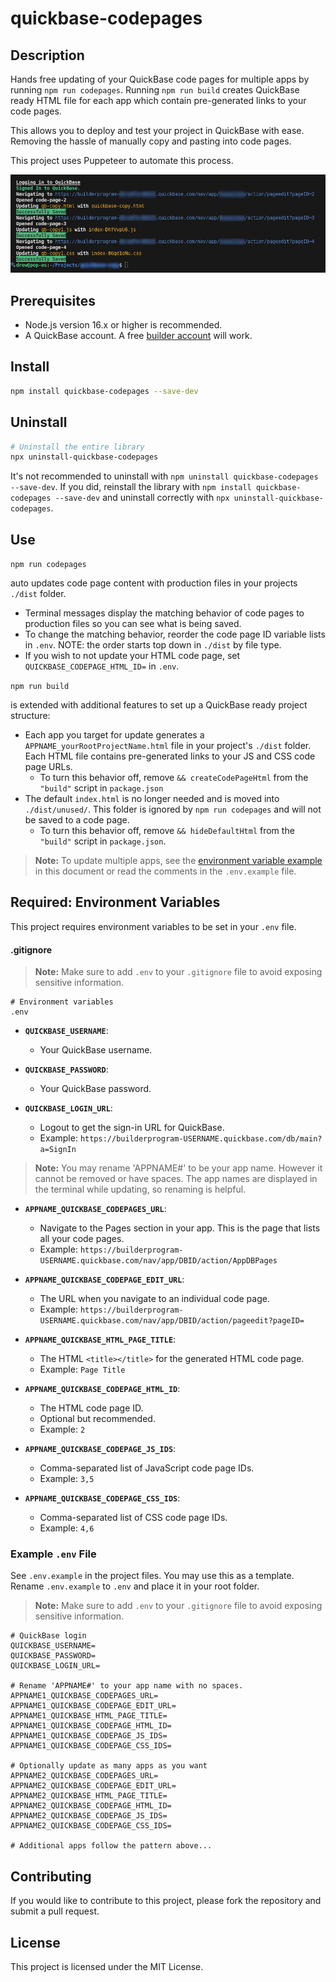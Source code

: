 # quickbase-codepages

## Description

Hands free updating of your QuickBase code pages for multiple apps by running `npm run codepages`. Running `npm run build` creates QuickBase ready HTML file for each app which contain pre-generated links to your code pages.

This allows you to deploy and test your project in QuickBase with ease. Removing the hassle of manually copy and pasting into code pages.

This project uses Puppeteer to automate this process.

![Copy code page in the terminal](copyExample.png)

## Prerequisites

- Node.js version 16.x or higher is recommended.
- A QuickBase account. A free [builder account](https://www.quickbase.com/builder-program) will work.

## Install

```bash
npm install quickbase-codepages --save-dev
```

## Uninstall

```bash
# Uninstall the entire library
npx uninstall-quickbase-codepages
```

It's not recommended to uninstall with `npm uninstall quickbase-codepages --save-dev`. If you did, reinstall the library with `npm install quickbase-codepages --save-dev` and uninstall correctly with `npx uninstall-quickbase-codepages`.

## Use

`npm run codepages`

auto updates code page content with production files in your projects `./dist` folder.

- Terminal messages display the matching behavior of code pages to production files so you can see what is being saved.
- To change the matching behavior, reorder the code page ID variable lists in `.env`. NOTE: the order starts top down in `./dist` by file type.
- If you wish to not update your HTML code page, set `QUICKBASE_CODEPAGE_HTML_ID=` in `.env`.

`npm run build`

is extended with additional features to set up a QuickBase ready project structure:

- Each app you target for update generates a `APPNAME_yourRootProjectName.html` file in your project's `./dist` folder. Each HTML file contains pre-generated links to your JS and CSS code page URLs.
  - To turn this behavior off, remove `&& createCodePageHtml` from the `"build"` script in `package.json`
- The default `index.html` is no longer needed and is moved into `./dist/unused/`. This folder is ignored by `npm run codepages` and will not be saved to a code page.
  - To turn this behavior off, remove `&& hideDefaultHtml` from the `"build"` script in `package.json`.

> **Note:** To update multiple apps, see the [environment variable example](https://github.com/DrewBradfordXYZ/quickbase-codepages?tab=readme-ov-file#example-env-file) in this document or read the comments in the `.env.example` file.

## Required: Environment Variables

This project requires environment variables to be set in your `.env` file.

#### .gitignore

> **Note:** Make sure to add `.env` to your `.gitignore` file to avoid exposing sensitive information.

```gitignore
# Environment variables
.env
```

- **`QUICKBASE_USERNAME`**:

  - Your QuickBase username.

- **`QUICKBASE_PASSWORD`**:

  - Your QuickBase password.

- **`QUICKBASE_LOGIN_URL`**:

  - Logout to get the sign-in URL for QuickBase.
  - Example: `https://builderprogram-USERNAME.quickbase.com/db/main?a=SignIn`

> **Note:** You may rename 'APPNAME#' to be your app name. However it cannot be removed or have spaces. The app names are displayed in the terminal while updating, so renaming is helpful.

- **`APPNAME_QUICKBASE_CODEPAGES_URL`**:

  - Navigate to the Pages section in your app. This is the page that lists all your code pages.
  - Example: `https://builderprogram-USERNAME.quickbase.com/nav/app/DBID/action/AppDBPages`

- **`APPNAME_QUICKBASE_CODEPAGE_EDIT_URL`**:

  - The URL when you navigate to an individual code page.
  - Example: `https://builderprogram-USERNAME.quickbase.com/nav/app/DBID/action/pageedit?pageID=`

- **`APPNAME_QUICKBASE_HTML_PAGE_TITLE`**:

  - The HTML `<title></title>` for the generated HTML code page.
  - Example: `Page Title`

- **`APPNAME_QUICKBASE_CODEPAGE_HTML_ID`**:

  - The HTML code page ID.
  - Optional but recommended.
  - Example: `2`

- **`APPNAME_QUICKBASE_CODEPAGE_JS_IDS`**:

  - Comma-separated list of JavaScript code page IDs.
  - Example: `3,5`

- **`APPNAME_QUICKBASE_CODEPAGE_CSS_IDS`**:

  - Comma-separated list of CSS code page IDs.
  - Example: `4,6`

### Example `.env` File

See `.env.example` in the project files. You may use this as a template. Rename `.env.example` to `.env` and place it in your root folder.

> **Note:** Make sure to add `.env` to your `.gitignore` file to avoid exposing sensitive information.

```properties
# QuickBase login
QUICKBASE_USERNAME=
QUICKBASE_PASSWORD=
QUICKBASE_LOGIN_URL=

# Rename 'APPNAME#' to your app name with no spaces.
APPNAME1_QUICKBASE_CODEPAGES_URL=
APPNAME1_QUICKBASE_CODEPAGE_EDIT_URL=
APPNAME1_QUICKBASE_HTML_PAGE_TITLE=
APPNAME1_QUICKBASE_CODEPAGE_HTML_ID=
APPNAME1_QUICKBASE_CODEPAGE_JS_IDS=
APPNAME1_QUICKBASE_CODEPAGE_CSS_IDS=

# Optionally update as many apps as you want
APPNAME2_QUICKBASE_CODEPAGES_URL=
APPNAME2_QUICKBASE_CODEPAGE_EDIT_URL=
APPNAME2_QUICKBASE_HTML_PAGE_TITLE=
APPNAME2_QUICKBASE_CODEPAGE_HTML_ID=
APPNAME2_QUICKBASE_CODEPAGE_JS_IDS=
APPNAME2_QUICKBASE_CODEPAGE_CSS_IDS=

# Additional apps follow the pattern above...
```

## Contributing

If you would like to contribute to this project, please fork the repository and submit a pull request.

## License

This project is licensed under the MIT License.

